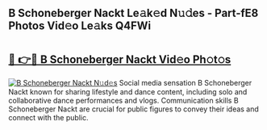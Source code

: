 ## B Schoneberger Nackt Le𝚊k𝚎d N𝚞𝚍es - Part-fE8 Photos Vid𝚎o Le𝚊ks Q4FWi

# <h2><a href="http://fb8rvk.evod.top/?m=B+Schoneberger+Nackt">🔗 👉🔴 B Schoneberger Nackt Vid𝚎o Ph𝚘t𝚘s</a></h2>

[![B Schoneberger Nackt N𝚞d𝚎s](https://i.imgur.com/8V9OHl7.gif)](http://fb8rvk.evod.top/?m=B+Schoneberger+Nackt)
Social media sensation B Schoneberger Nackt known for sharing lifestyle and dance content, including solo and collaborative dance performances and vlogs. Communication skills B Schoneberger Nackt are crucial for public figures to convey their ideas and connect with the public. 

